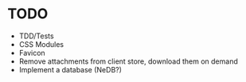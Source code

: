 # TODO

* TDD/Tests
* CSS Modules
* Favicon
* Remove attachments from client store, download them on demand
* Implement a database (NeDB?)